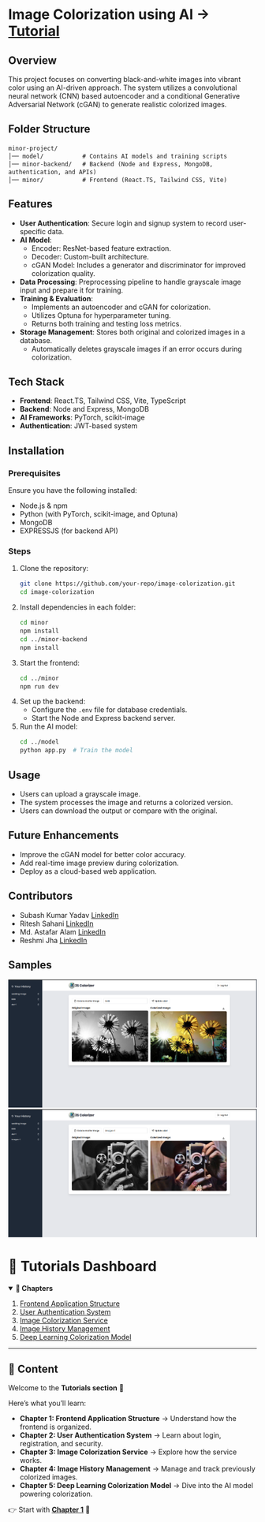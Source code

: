 # Image Colorization using AI → [Tutorial](./tutorial) 

## Overview
This project focuses on converting black-and-white images into vibrant color using an AI-driven approach. The system utilizes a convolutional neural network (CNN) based autoencoder and a conditional Generative Adversarial Network (cGAN) to generate realistic colorized images.

## Folder Structure
```
minor-project/
│── model/           # Contains AI models and training scripts
│── minor-backend/   # Backend (Node and Express, MongoDB, authentication, and APIs)
│── minor/           # Frontend (React.TS, Tailwind CSS, Vite)
```

## Features
- **User Authentication**: Secure login and signup system to record user-specific data.
- **AI Model**: 
  - Encoder: ResNet-based feature extraction.
  - Decoder: Custom-built architecture.
  - cGAN Model: Includes a generator and discriminator for improved colorization quality.
- **Data Processing**: Preprocessing pipeline to handle grayscale image input and prepare it for training.
- **Training & Evaluation**: 
  - Implements an autoencoder and cGAN for colorization.
  - Utilizes Optuna for hyperparameter tuning.
  - Returns both training and testing loss metrics.
- **Storage Management**: Stores both original and colorized images in a database.
  - Automatically deletes grayscale images if an error occurs during colorization.

## Tech Stack
- **Frontend**: React.TS, Tailwind CSS, Vite, TypeScript
- **Backend**: Node and Express, MongoDB
- **AI Frameworks**: PyTorch, scikit-image
- **Authentication**: JWT-based system

## Installation
### Prerequisites
Ensure you have the following installed:
- Node.js & npm
- Python (with PyTorch, scikit-image, and Optuna)
- MongoDB
- EXPRESSJS (for backend API)

### Steps
1. Clone the repository:
   ```sh
   git clone https://github.com/your-repo/image-colorization.git
   cd image-colorization
   ```
2. Install dependencies in each folder:
   ```sh
   cd minor
   npm install
   cd ../minor-backend
   npm install
   ```
3. Start the frontend:
   ```sh
   cd ../minor
   npm run dev
   ```
4. Set up the backend:
   - Configure the `.env` file for database credentials.
   - Start the Node and Express backend server.
5. Run the AI model:
   ```sh
   cd ../model
   python app.py  # Train the model
   ```

## Usage
- Users can upload a grayscale image.
- The system processes the image and returns a colorized version.
- Users can download the output or compare with the original.

## Future Enhancements
- Improve the cGAN model for better color accuracy.
- Add real-time image preview during colorization.
- Deploy as a cloud-based web application.

## Contributors
- Subash Kumar Yadav [LinkedIn](https://www.linkedin.com/in/subash-kumar-yadav/)
- Ritesh Sahani  [LinkedIn](https://www.linkedin.com/in/ritesh-sahani-548a4219a/)
- Md. Astafar Alam [LinkedIn](https://www.linkedin.com/in/md-astafar-alam-b00985307/)
- Reshmi Jha [LinkedIn](https://www.linkedin.com/in/reshmijha023/)

## Samples
![Sample 1](./sample1.png)
![Sample 2](./sample2.png)


# 📘 Tutorials Dashboard

<details open>
<summary><b>📑 Chapters</b></summary>

1. [Frontend Application Structure](./tutorial/01_frontend_application_structure_.md)  
2. [User Authentication System](./tutorial/02_user_authentication_system_.md)  
3. [Image Colorization Service](./tutorial/03_image_colorization_service_.md)  
4. [Image History Management](./tutorial/04_image_history_management_.md)  
5. [Deep Learning Colorization Model](./tutorial/05_deep_learning_colorization_model_.md)  

</details>

---

## 📖 Content

Welcome to the **Tutorials section** 🎯  

Here’s what you’ll learn:  

- **Chapter 1: Frontend Application Structure** → Understand how the frontend is organized.  
- **Chapter 2: User Authentication System** → Learn about login, registration, and security.  
- **Chapter 3: Image Colorization Service** → Explore how the service works.  
- **Chapter 4: Image History Management** → Manage and track previously colorized images.  
- **Chapter 5: Deep Learning Colorization Model** → Dive into the AI model powering colorization.  

👉 Start with **[Chapter 1](./tutorial/01_frontend_application_structure_.md)** 🚀


